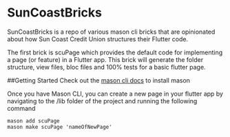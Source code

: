 # SunCoastBricks

SunCoastBricks is a repo of various mason cli bricks that are opinionated about how Sun Coast Credit Union structures their Flutter code. 

The first brick is scuPage which provides the default code for implementing a page (or feature) in a Flutter app. This brick will generate the folder structure, view files, bloc files and 100% tests for a basic flutter page.

##Getting Started
Check out the [mason cli docs](https://pub.dev/packages/mason_cli#installation) to install mason

Once you have Mason CLI, you can create a new page in your flutter app by navigating to the /lib folder of the project and running the following command
```
mason add scuPage
mason make scuPage 'nameOfNewPage'
```

